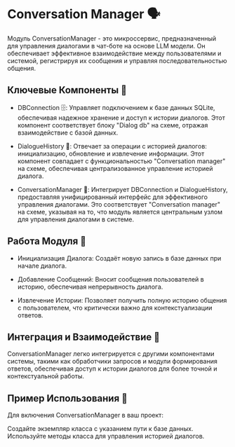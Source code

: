 # Conversation Manager 🗣️

Модуль ConversationManager - это микроссервис, предназначенный для управления диалогами в чат-боте на основе LLM модели. Он обеспечивает эффективное взаимодействие между пользователями и системой, регистрируя их сообщения и управляя последовательностью общения.

## Ключевые Компоненты 🧩

- DBConnection 🗄️: Управляет подключением к базе данных SQLite, обеспечивая надежное хранение и доступ к истории диалогов. Этот компонент соответствует блоку "Dialog db" на схеме, отражая взаимодействие с базой данных.

- DialogueHistory 📜: Отвечает за операции с историей диалогов: инициализацию, обновление и извлечение информации. Этот компонент совпадает с функциональностью "Conversation manager" на схеме, обеспечивая централизованное управление историей диалога.

- ConversationManager 🤖: Интегрирует DBConnection и DialogueHistory, предоставляя унифицированный интерфейс для эффективного управления диалогами. Это соответствует "Conversation manager" на схеме, указывая на то, что модуль является центральным узлом для управления диалогами в системе.

## Работа Модуля 🔄

- Инициализация Диалога: Создаёт новую запись в базе данных при начале диалога.

- Добавление Сообщений: Вносит сообщения пользователей в историю, обеспечивая непрерывность диалога.

- Извлечение Истории: Позволяет получить полную историю общения с пользователем, что критически важно для контекстуализации ответов.

## Интеграция и Взаимодействие 🔄

ConversationManager легко интегрируется с другими компонентами системы, такими как обработчики запросов и модули формирования ответов, обеспечивая доступ к истории диалогов для более точной и контекстуальной работы.

## Пример Использования 📝

Для включения ConversationManager в ваш проект:

Создайте экземпляр класса с указанием пути к базе данных.
Используйте методы класса для управления историей диалогов.
